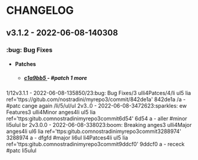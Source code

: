 <h1>CHANGELOG</h1><h2>v3.1.2 - 2022-06-08-140308</h2><h3>:bug: Bug Fixes</h3> <ul><li><h4>Patches</h4></li> <ul><h5> <li><a href='https://github.com/nostradini/myrepo3/commit/c1a9bb5'> c1a9bb5 </a> - #patch 1 more </li></h5></ul></ul> 1/12v3.1.1 - 2022-06-08-135850/23:bug: Bug Fixes/3 ulli4Patces/4/li ul5 lia ref='ttps://gitub.com/nostradini/myrepo3/commit/842de1a' 842de1a /a - #patc cange again /li/5/ul/ul 2v3..0 - 2022-06-08-3472623:sparkles: ew Features3 ulli4Minor anges4li ul5 lia ref='ttps:gitub.comnostradinimyrepo3commit6d54' 6d54 a - aller #minor li5ulul br 2v3.0.0 - 2022-06-08-338023:boom: Breaking anges3 ulli4Major anges4li ul6 lia ref='ttps:gitub.comnostradinimyrepo3commit3288974' 3288974 a - dfgfd #major li6ul li4Patces4li ul5 lia ref='ttps:gitub.comnostradinimyrepo3commit9ddcf0' 9ddcf0 a - receck #patc li5ulul

